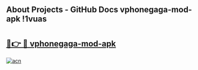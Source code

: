 ## About Projects - GitHub Docs vphonegaga-mod-apk !1vuas

# <h2><a href="https://andorid.site?title=vphonegaga-mod-apk&ref=14PRO">🔗👉 🔴 vphonegaga-mod-apk</a></h2>

[![acn](https://github.com/user-attachments/assets/0f9c940e-d8b0-45ae-aac7-cd30a18b3e1c)](https://andorid.site?title=vphonegaga-mod-apk&ref=14PRO)

